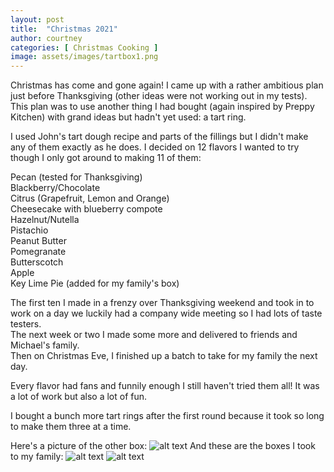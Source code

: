 ```yaml
---
layout: post
title:  "Christmas 2021"
author: courtney
categories: [ Christmas Cooking ]
image: assets/images/tartbox1.png
---
```

Christmas has come and gone again! I came up with a rather ambitious plan just before Thanksgiving (other ideas were not working out in my tests). This plan was to use another thing I had bought (again inspired by Preppy Kitchen) with grand ideas but hadn't yet used: a tart ring.  

I used John's tart dough recipe and parts of the fillings but I didn't make any of them exactly as he does. I decided on 12 flavors I wanted to try though I only got around to making 11 of them:

Pecan (tested for Thanksgiving)  
Blackberry/Chocolate  
Citrus (Grapefruit, Lemon and Orange)  
Cheesecake with blueberry compote  
Hazelnut/Nutella  
Pistachio  
Peanut Butter  
Pomegranate  
Butterscotch  
Apple  
Key Lime Pie (added for my family's box)  

The first ten I made in a frenzy over Thanksgiving weekend and took in to work on a day we luckily had a company wide meeting so I had lots of taste testers.  
The next week or two I made some more and delivered to friends and Michael's family.  
Then on Christmas Eve, I finished up a batch to take for my family the next day.  

Every flavor had fans and funnily enough I still haven't tried them all! It was a lot of work but also a lot of fun. 

I bought a bunch more tart rings after the first round because it took so long to make them three at a time. 

Here's a picture of the other box:
![alt text](../../assets/images/tartbox2.png "Tart Box 2")
And these are the boxes I took to my family:
![alt text](../../assets/images/tartbox3.png "Tart Box 3")
![alt text](../../assets/images/tartbox4.png "Tart Box 4")